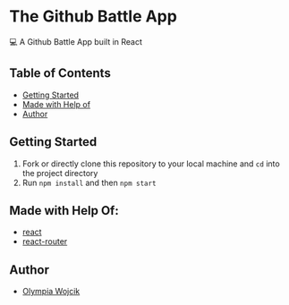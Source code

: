 # The Github Battle App

💻 A Github Battle App built in React


## Table of Contents

- [Getting Started](#getting-started)
- [Made with Help of](#made-with-help-of)
- [Author](#author)

## Getting Started

1. Fork or directly clone this repository to your local machine and `cd` into the project directory
2. Run `npm install` and then `npm start`


## Made with Help Of:
- [react](https://reactjs.org/)
- [react-router](https://reacttraining.com/react-router/web/guides/quick-start)


## Author

- [Olympia Wojcik](https://github.com/olympiawoj)